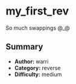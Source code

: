 # my_first_rev
So much swappings @_@

## Summary
- **Author:** warri
- **Category:** reverse
- **Difficulty:** medium
